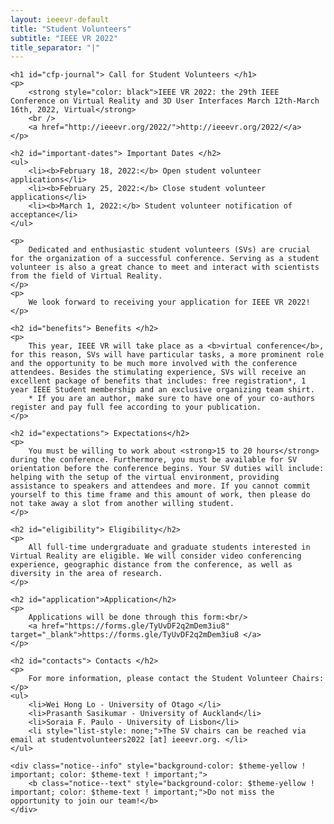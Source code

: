 ```yaml
---
layout: ieeevr-default
title: "Student Volunteers"
subtitle: "IEEE VR 2022"
title_separator: "|"
---
```


<div>

    <h1 id="cfp-journal"> Call for Student Volunteers </h1>
    <p>
        <strong style="color: black">IEEE VR 2022: the 29th IEEE Conference on Virtual Reality and 3D User Interfaces March 12th-March 16th, 2022, Virtual</strong>
        <br />
        <a href="http://ieeevr.org/2022/">http://ieeevr.org/2022/</a>
    </p>

    <h2 id="important-dates"> Important Dates </h2>
    <ul>
        <li><b>February 18, 2022:</b> Open student volunteer applications</li>
        <li><b>February 25, 2022:</b> Close student volunteer applications</li>
        <li><b>March 1, 2022:</b> Student volunteer notification of acceptance</li>
    </ul>

    <p>
        Dedicated and enthusiastic student volunteers (SVs) are crucial for the organization of a successful conference. Serving as a student volunteer is also a great chance to meet and interact with scientists from the field of Virtual Reality.
    </p>
    <p>
        We look forward to receiving your application for IEEE VR 2022!
    </p>

    <h2 id="benefits"> Benefits </h2>
    <p>
        This year, IEEE VR will take place as a <b>virtual conference</b>, for this reason, SVs will have particular tasks, a more prominent role and the opportunity to be much more involved with the conference attendees. Besides the stimulating experience, SVs will receive an excellent package of benefits that includes: free registration*, 1 year IEEE Student membership and an exclusive organizing team shirt.
        * If you are an author, make sure to have one of your co-authors register and pay full fee according to your publication.
    </p>

    <h2 id="expectations"> Expectations</h2>
    <p>
        You must be willing to work about <strong>15 to 20 hours</strong> during the conference. Furthermore, you must be available for SV orientation before the conference begins. Your SV duties will include:  helping with the setup of the virtual environment, providing assistance to speakers and attendees and more. If you cannot commit yourself to this time frame and this amount of work, then please do not take away a slot from another willing student.
    </p>

    <h2 id="eligibility"> Eligibility</h2>
    <p>
        All full-time undergraduate and graduate students interested in Virtual Reality are eligible. We will consider video conferencing experience, geographic distance from the conference, as well as diversity in the area of research.
    </p>
    
    <h2 id="application">Application</h2>
    <p>
        Applications will be done through this form:<br/>
        <a href="https://forms.gle/TyUvDF2q2mDem3iu8" target="_blank">https://forms.gle/TyUvDF2q2mDem3iu8 </a>
    </p>

    <h2 id="contacts"> Contacts </h2>
    <p>
        For more information, please contact the Student Volunteer Chairs: 
    </p>
    <ul>
        <li>Wei Hong Lo - University of Otago </li>
        <li>Prasanth Sasikumar - University of Auckland</li>
        <li>Soraia F. Paulo - University of Lisbon</li>
        <li style="list-style: none;">The SV chairs can be reached via email at studentvolunteers2022 [at] ieeevr.org. </li>
    </ul>

    <div class="notice--info" style="background-color: $theme-yellow ! important; color: $theme-text ! important;">
        <b class="notice--text" style="background-color: $theme-yellow ! important; color: $theme-text ! important;">Do not miss the opportunity to join our team!</b>
    </div>

</div>

